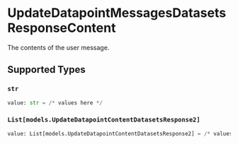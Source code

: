 # UpdateDatapointMessagesDatasetsResponseContent

The contents of the user message.


## Supported Types

### `str`

```python
value: str = /* values here */
```

### `List[models.UpdateDatapointContentDatasetsResponse2]`

```python
value: List[models.UpdateDatapointContentDatasetsResponse2] = /* values here */
```

